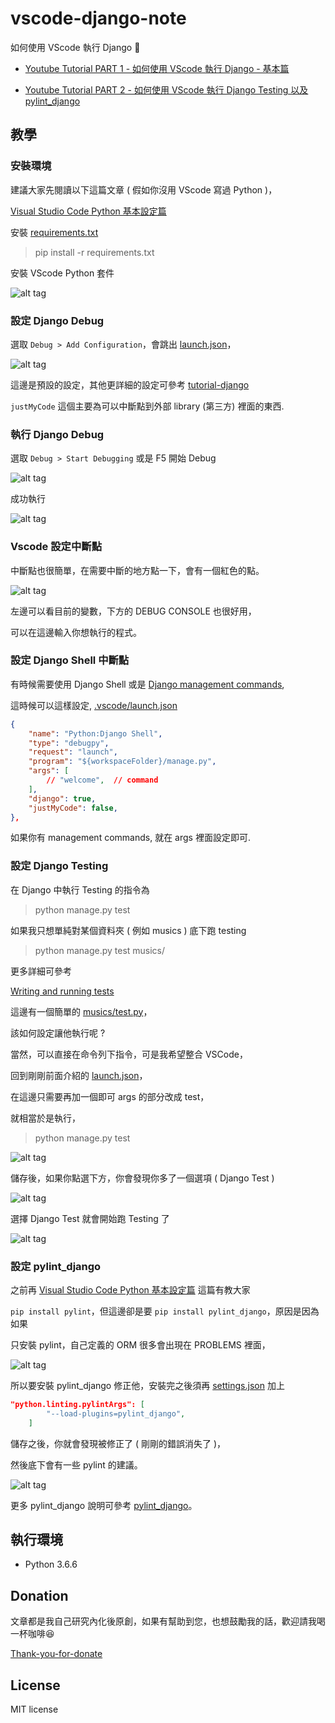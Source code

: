 # vscode-django-note

 如何使用 VScode 執行 Django 📝

* [Youtube Tutorial PART 1 - 如何使用 VScode 執行 Django - 基本篇](https://youtu.be/uhxl_YFc-wc)

* [Youtube Tutorial PART 2 - 如何使用 VScode 執行 Django Testing 以及 pylint_django](https://youtu.be/t-3FqO96hbQ)

## 教學

### 安裝環境

建議大家先閱讀以下這篇文章 ( 假如你沒用 VScode 寫過 Python )，

[Visual Studio Code Python 基本設定篇](https://youtu.be/tS4beaq9ies)

安裝 [requirements.txt](requirements.txt)

> pip install -r requirements.txt

安裝 VScode Python 套件

![alt tag](https://i.imgur.com/5lZFm5f.png)

### 設定 Django Debug

選取 `Debug > Add Configuration`，會跳出 [launch.json](https://github.com/twtrubiks/vscode_django_note/blob/master/.vscode/launch.json)，

![alt tag](https://i.imgur.com/42G2mFL.png)

這邊是預設的設定，其他更詳細的設定可參考 [tutorial-django](https://code.visualstudio.com/docs/python/tutorial-django)

`justMyCode` 這個主要為可以中斷點到外部 library (第三方) 裡面的東西.

### 執行 Django Debug

選取 `Debug > Start Debugging` 或是 F5 開始 Debug

![alt tag](https://i.imgur.com/o75KTkt.png)

成功執行

![alt tag](https://i.imgur.com/zdkvmfS.png)

### Vscode 設定中斷點

中斷點也很簡單，在需要中斷的地方點一下，會有一個紅色的點。

![alt tag](https://i.imgur.com/1QDe6bM.png)

左邊可以看目前的變數，下方的 DEBUG CONSOLE 也很好用，

可以在這邊輸入你想執行的程式。

### 設定 Django Shell 中斷點

有時候需要使用 Django Shell 或是 [Django management commands](https://github.com/twtrubiks/django-tutorial/tree/django4_custom_management_commands),

這時候可以這樣設定, [.vscode/launch.json](https://github.com/twtrubiks/vscode_django_note/blob/master/.vscode/launch.json)

```json
{
    "name": "Python:Django Shell",
    "type": "debugpy",
    "request": "launch",
    "program": "${workspaceFolder}/manage.py",
    "args": [
        // "welcome",  // command
    ],
    "django": true,
    "justMyCode": false,
},
```

如果你有 management commands, 就在 args 裡面設定即可.

### 設定 Django Testing

在 Django 中執行 Testing 的指令為

> python manage.py test

如果我只想單純對某個資料夾 ( 例如 musics ) 底下跑 testing

> python manage.py test musics/

更多詳細可參考

[Writing and running tests](https://docs.djangoproject.com/en/2.2/topics/testing/overview/)

這邊有一個簡單的 [musics/test.py](https://github.com/twtrubiks/vscode_django_note/blob/master/musics/tests.py)，

該如何設定讓他執行呢 ?

當然，可以直接在命令列下指令，可是我希望整合 VSCode，

回到剛剛前面介紹的 [launch.json](https://github.com/twtrubiks/vscode_django_note/blob/master/.vscode/launch.json)，

在這邊只需要再加一個即可 args 的部分改成 test，

就相當於是執行，

> python manage.py test

![alt tag](https://i.imgur.com/MCbvVJ9.png)

儲存後，如果你點選下方，你會發現你多了一個選項 ( Django Test )

![alt tag](https://i.imgur.com/1mXqm4b.png)

選擇 Django Test 就會開始跑 Testing 了

![alt tag](https://i.imgur.com/msP7Uzm.png)

### 設定 pylint_django

之前再 [Visual Studio Code Python 基本設定篇](https://youtu.be/tS4beaq9ies) 這篇有教大家

`pip install pylint`，但這邊卻是要 `pip install pylint_django`，原因是因為如果

只安裝 pylint，自己定義的 ORM 很多會出現在 PROBLEMS 裡面，

![alt tag](https://i.imgur.com/9Sp7g4Z.png)

所以要安裝 pylint_django 修正他，安裝完之後須再 [settings.json](https://github.com/twtrubiks/vscode_django_note/blob/master/.vscode/settings.json) 加上

```json
"python.linting.pylintArgs": [
        "--load-plugins=pylint_django",
    ]
```

儲存之後，你就會發現被修正了 ( 剛剛的錯誤消失了 )，

然後底下會有一些 pylint 的建議。

![alt tag](https://i.imgur.com/uHaLSBH.png)

更多 pylint_django 說明可參考 [pylint_django](https://github.com/PyCQA/pylint-django)。

## 執行環境

* Python 3.6.6

## Donation

文章都是我自己研究內化後原創，如果有幫助到您，也想鼓勵我的話，歡迎請我喝一杯咖啡:laughing:

[Thank-you-for-donate](https://github.com/twtrubiks/Thank-you-for-donate)

## License

MIT license
